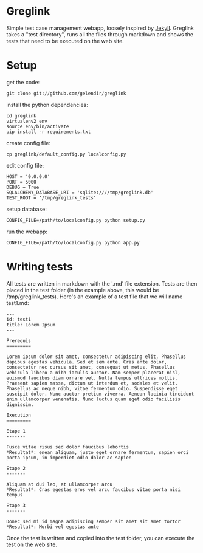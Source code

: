Greglink
========

Simple test case management webapp, loosely inspired by [Jekyll](https://github.com/mojombo/jekyll).
Greglink takes a "test directory", runs all the files through markdown and shows the tests that need to be executed
on the web site.

Setup
=====

get the code:

    git clone git://github.com/gelendir/greglink

install the python dependencies:

    cd greglink
    virtualenv2 env
    source env/bin/activate
    pip install -r requirements.txt

create config file:

    cp greglink/default_config.py localconfig.py

edit config file:

    HOST = '0.0.0.0'
    PORT = 5000
    DEBUG = True
    SQLALCHEMY_DATABASE_URI = 'sqlite:////tmp/greglink.db'
    TEST_ROOT = '/tmp/greglink_tests'

setup database:

    CONFIG_FILE=/path/to/localconfig.py python setup.py

run the webapp:

    CONFIG_FILE=/path/to/localconfig.py python app.py


Writing tests
=============

All tests are written in markdown with the '.md' file extension. Tests are then placed in the test folder (in the example above, this would be /tmp/greglink_tests). 
Here's an example of a test file that we will name test1.md:

~~~
---
id: test1
title: Lorem Ipsum
---

Prerequis
=========

Lorem ipsum dolor sit amet, consectetur adipiscing elit. Phasellus dapibus egestas vehicula. Sed et sem ante. Cras ante dolor, consectetur nec cursus sit amet, consequat ut metus. Phasellus vehicula libero a nibh iaculis auctor. Nam semper placerat nisl, euismod faucibus diam ornare vel. Nulla tempus ultrices mollis. Praesent sapien massa, dictum ut interdum et, sodales et velit. Phasellus ac neque nibh, vitae fermentum odio. Suspendisse eget suscipit dolor. Nunc auctor pretium viverra. Aenean lacinia tincidunt enim ullamcorper venenatis. Nunc luctus quam eget odio facilisis dignissim. 

Execution
=========

Etape 1
-------

Fusce vitae risus sed dolor faucibus lobortis
*Resultat*: enean aliquam, justo eget ornare fermentum, sapien orci porta ipsum, in imperdiet odio dolor ac sapien

Etape 2
-------

Aliquam at dui leo, at ullamcorper arcu
*Resultat*: Cras egestas eros vel arcu faucibus vitae porta nisi tempus

Etape 3
-------

Donec sed mi id magna adipiscing semper sit amet sit amet tortor
*Resultat*: Morbi vel egestas ante
~~~

Once the test is written and copied into the test folder, you can execute the test on the web site.
